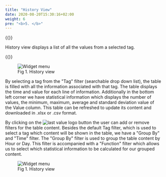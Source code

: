 ```yaml
---
title: "History View"
date: 2020-08-20T15:30:16+02:00
weight: 6
pre: "<b>5. </b>"
---
```


{{<lead>}}

History view displays a list of all the values from a selected tag.

{{</lead>}}

<figure class="image_container">
    <img class="center_image" src="/history_view.png" alt="Widget menu">
    <figcaption >Fig 1. History view</figcaption>
</figure>

By selecting a tag from the "Tag" filter (searchable drop down list), the table is filled with all the information associated with that tag. The table displays the time and value for each line of information. Additionally in the bottom left corner we have statistical information which displays the number of values, the minimum, maximum, average and standard deviation value of the Value column. This table can be refreshed to update its content and downloaded in .xlsx or .csv format. 

By clicking on the <img src="/history_filter_button.png" alt="last value logo" class = "logo_resize"> button the user can add or remove filters for the table content. Besides the default Tag filter, which is used to select a tag which content will be shown in the table, we have a "Group By" and "Time" filter. The "Group By" filter is used to group the table content by Hour or Day. This filter is accompanied with a "Function" filter which allows us to select which statistical information to be calculated for our grouped content.

<figure class="image_container">
    <img class="center_image" src="/history_filter_options.png" alt="Widget menu">
    <figcaption >Fig 1. History view</figcaption>
</figure>

